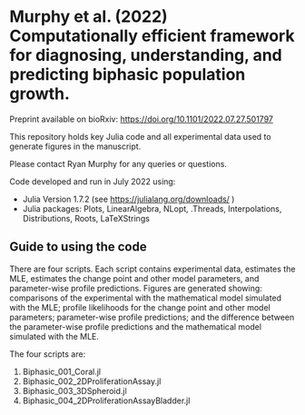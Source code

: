 # Murphy et al. (2022) Computationally efficient framework for diagnosing, understanding, and predicting biphasic population growth.

Preprint available on bioRxiv: https://doi.org/10.1101/2022.07.27.501797 

This repository holds key Julia code and all experimental data used to generate figures in the manuscript.

Please contact Ryan Murphy for any queries or questions.

Code developed and run in July 2022 using:

- Julia Version  1.7.2 (see https://julialang.org/downloads/ )
- Julia packages: Plots, LinearAlgebra, NLopt, .Threads, Interpolations, Distributions, Roots, LaTeXStrings

## Guide to using the code
There are four scripts. Each script contains experimental data, estimates the MLE, estimates the change point and other model parameters, and parameter-wise profile predictions. Figures are generated showing: comparisons of the experimental with the mathematical model simulated with the MLE; profile likelihoods for the change point and other model parameters; parameter-wise profile predictions; and the difference between the parameter-wise profile predictions and the mathematical model simulated with the MLE.

The four scripts are:
1. Biphasic_001_Coral.jl
2. Biphasic_002_2DProliferationAssay.jl
3. Biphasic_003_3DSpheroid.jl
4. Biphasic_004_2DProliferationAssayBladder.jl

